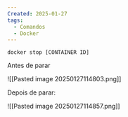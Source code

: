 ```yaml
---
Created: 2025-01-27
tags:
  - Comandos
  - Docker
---
```

```
docker stop [CONTAINER ID]
```

Antes de parar

![[Pasted image 20250127114803.png]]

Depois de parar:

![[Pasted image 20250127114857.png]]